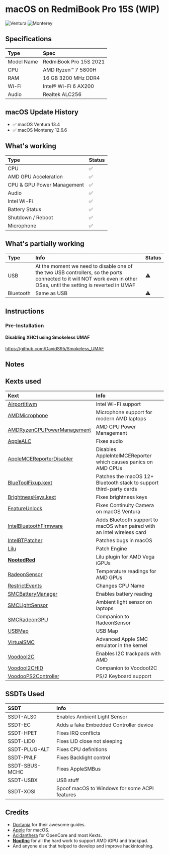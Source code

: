 # macOS on RedmiBook Pro 15S (WIP)

![Ventura](./Screenshots/Ventura.png)
![Monterey](./Screenshots/Monterey.png)

## Specifications

Type | Spec
:---------|:---------
Model Name | RedmiBook Pro 15S 2021
CPU | AMD Ryzen™ 7 5800H
RAM | 16 GB 3200 MHz DDR4
Wi-Fi | Intel® Wi-Fi 6 AX200
Audio | Realtek ALC256

## macOS Update History

- ✅ macOS Ventura 13.4
- ✅ macOS Monterey 12.6.6

## What's working

Type | Status
:---------|:----------
CPU | ✅
AMD GPU Acceleration | ✅
CPU & GPU Power Management | ✅
Audio | ✅
Intel Wi-Fi | ✅
Battery Status | ✅
Shutdown / Reboot | ✅
Microphone | ✅

## What's partially working

Type | Info | Status
:---------|:---------|:----------
USB | At the moment we need to disable one of the two USB controllers, so the ports connected to it will NOT work even in other OSes, until the setting is reverted in UMAF | ⚠️
Bluetooth | Same as USB | ⚠️

## Instructions

### Pre-Installation

#### Disabling XHC1 using Smokeless UMAF

https://github.com/DavidS95/Smokeless_UMAF

## Notes

## Kexts used

Kext | Info
:---------|:---------
[AirportItlwm](https://github.com/OpenIntelWireless/itlwm) | Intel Wi-Fi support
[AMDMicrophone](https://github.com/qhuyduong/AMDMicrophone) | Microphone support for modern AMD laptops
[AMDRyzenCPUPowerManagement](https://github.com/trulyspinach/SMCAMDProcessor) | AMD CPU Power Management
[AppleALC](https://github.com/acidanthera/AppleALC) | Fixes audio
[AppleMCEReporterDisabler](https://github.com/acidanthera/bugtracker/files/3703498/AppleMCEReporterDisabler.kext.zip) | Disables AppleIntelMCEReporter which causes panics on AMD CPUs
[BlueToolFixup.kext](https://github.com/acidanthera/BrcmPatchRAM) | Patches the macOS 12+ Bluetooth stack to support third-party cards
[BrightnessKeys.kext](https://github.com/acidanthera/BrightnessKeys) | Fixes brightness keys
[FeatureUnlock](https://github.com/acidanthera/FeatureUnlock) | Fixes Continuity Camera on macOS Ventura
[IntelBluetoothFirmware](https://github.com/OpenIntelWireless/IntelBluetoothFirmware) | Adds Bluetooth support to macOS when paired with an Intel wireless card
[IntelBTPatcher](https://github.com/OpenIntelWireless/IntelBluetoothFirmware) | Patches bugs in macOS
[Lilu](https://github.com/acidanthera/Lilu) | Patch Engine
[**NootedRed**](https://github.com/NootInc/NootedRed) | Lilu plugin for AMD Vega iGPUs
[RadeonSensor](https://github.com/NootInc/RadeonSensor) | Temperature readings for AMD GPUs
[RestrictEvents](https://github.com/acidanthera/RestrictEvents) | Changes CPU Name
[SMCBatteryManager](https://github.com/acidanthera/VirtualSMC) | Enables battery reading
[SMCLightSensor](https://github.com/acidanthera/VirtualSMC) | Ambient light sensor on laptops
[SMCRadeonGPU](https://github.com/NootInc/RadeonSensor) | Companion to RadeonSensor
[USBMap](https://dortania.github.io/OpenCore-Post-Install/usb/manual/manual.html) | USB Map
[VirtualSMC](https://github.com/acidanthera/VirtualSMC) | Advanced Apple SMC emulator in the kernel
[VoodooI2C](https://github.com/NootInc/VoodooI2C) | Enables I2C trackpads with AMD
[VoodooI2CHID](https://github.com/NootInc/VoodooI2C) | Companion to VoodooI2C
[VoodooPS2Controller](https://github.com/acidanthera/VoodooPS2) | PS/2 Keyboard support
  
## SSDTs Used
  
SSDT | Info
:---------|:---------
SSDT-ALS0 | Enables Ambient Light Sensor
SSDT-EC | Adds a fake Embedded Controller device
SSDT-HPET | Fixes IRQ conflicts
SSDT-LID0 | Fixes LID close not sleeping
SSDT-PLUG-ALT | Fixes CPU definitions
SSDT-PNLF | Fixes Backlight control
SSDT-SBUS-MCHC | Fixes AppleSMBus
SSDT-USBX | USB stuff
SSDT-XOSI | Spoof macOS to Windows for some ACPI features

## Credits

- [Dortania](https://dortania.github.io) for their awesome guides.
- [Apple](https://www.apple.com) for macOS.
- [Acidanthera](https://github.com/acidanthera) for OpenCore and most Kexts.
- [**NootInc**](https://github.com/NootInc) for all the hard work to support AMD iGPU and trackpad.
- And anyone else that helped to develop and improve hackintoshing.
